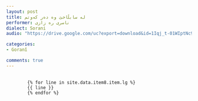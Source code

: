 ```yaml
---
layout: post
title: له سابڵاخێ وه ده‌ر که‌وتم
performer: ناسری ره زازی
dialect: Sorani
audio: "https://drive.google.com/uc?export=download&id=1Iqj_t-01WIptNc96yzRXCMBqDTnkq0OF"

categories:
- Goranî

comments: true
---
```


<div class="language-plaintext highlighter-rouge">
    <div class="highlight">
        <pre class="highlight">
            <code>
        {% for line in site.data.item8.item.lg %}
        {{ line }}
        {% endfor %}
            </code>
        </pre>
    </div>
</div>


